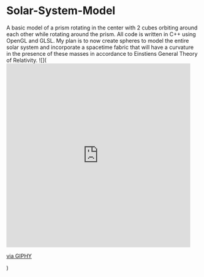 # Solar-System-Model
A basic model of a prism rotating in the center with 2 cubes orbiting around each other while rotating around the prism. All code is written in C++ using OpenGL and GLSL. My plan is to now create spheres to model the entire solar system and incorporate a spacetime fabric that will have a curvature in the presence of these masses in accordance to Einstiens General Theory of Relativity. 
![](<iframe src="https://giphy.com/embed/gRmIcGzNpRJQoJHQ7D" width="480" height="480" frameBorder="0" class="giphy-embed" allowFullScreen></iframe><p><a href="https://giphy.com/gifs/gRmIcGzNpRJQoJHQ7D">via GIPHY</a></p>)
